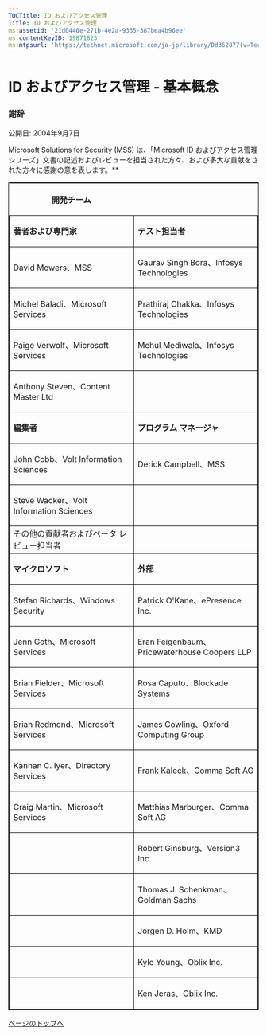 ```yaml
---
TOCTitle: ID およびアクセス管理
Title: ID およびアクセス管理
ms:assetid: '21d0440e-271b-4e2a-9335-387bea4b96ee'
ms:contentKeyID: 19871823
ms:mtpsurl: 'https://technet.microsoft.com/ja-jp/library/Dd362877(v=TechNet.10)'
---
```


ID およびアクセス管理 ‐ 基本概念
================================

### 謝辞

公開日: 2004年9月7日

Microsoft Solutions for Security (MSS) は、「Microsoft ID およびアクセス管理シリーズ」文書の記述およびレビューを担当された方々、および多大な貢献をされた方々に感謝の意を表します。**

<p> </p>
<table style="border:1px solid black;">
<colgroup>
<col width="50%" />
<col width="50%" />
</colgroup>
<thead>
<tr class="header">
<th><p>開発チーム</p></th>
<th><p> </p></th>
</tr>
</thead>
<tbody>
<tr class="odd">
<td style="border:1px solid black;"><p><strong>著者および専門家</strong></p></td>
<td style="border:1px solid black;"><p><strong>テスト担当者</strong></p></td>
</tr>  
<tr class="even">
<td style="border:1px solid black;"><p>David Mowers、MSS</p></td>
<td style="border:1px solid black;"><p>Gaurav Singh Bora、Infosys Technologies</p></td>
</tr>  
<tr class="odd">
<td style="border:1px solid black;"><p>Michel Baladi、Microsoft Services</p></td>
<td style="border:1px solid black;"><p>Prathiraj Chakka、Infosys Technologies</p></td>
</tr>  
<tr class="even">
<td style="border:1px solid black;"><p>Paige Verwolf、Microsoft Services</p></td>
<td style="border:1px solid black;"><p>Mehul Mediwala、Infosys Technologies</p></td>
</tr>  
<tr class="odd">
<td style="border:1px solid black;"><p>Anthony Steven、Content Master Ltd</p></td>
<td style="border:1px solid black;"><p> </p></td>
</tr>  
<tr class="even">
<td style="border:1px solid black;"><p><strong>編集者</strong></p></td>
<td style="border:1px solid black;"><p><strong>プログラム マネージャ</strong></p></td>
</tr>  
<tr class="odd">
<td style="border:1px solid black;"><p>John Cobb、Volt Information Sciences</p></td>
<td style="border:1px solid black;"><p>Derick Campbell、MSS</p></td>
</tr>  
<tr class="even">
<td style="border:1px solid black;"><p>Steve Wacker、Volt Information Sciences</p></td>
<td style="border:1px solid black;"><p> </p></td>
</tr>  
<tr class="odd">
<td style="border:1px solid black;">その他の貢献者およびベータ レビュー担当者</td>
<td style="border:1px solid black;"></td>
</tr>  
<tr class="even">
<td style="border:1px solid black;"><p><strong>マイクロソフト</strong></p></td>
<td style="border:1px solid black;"><p><strong>外部</strong></p></td>
</tr>  
<tr class="odd">
<td style="border:1px solid black;"><p>Stefan Richards、Windows Security</p></td>
<td style="border:1px solid black;"><p>Patrick O'Kane、ePresence Inc.</p></td>
</tr>  
<tr class="even">
<td style="border:1px solid black;"><p>Jenn Goth、Microsoft Services</p></td>
<td style="border:1px solid black;"><p>Eran Feigenbaum、Pricewaterhouse Coopers LLP</p></td>
</tr>  
<tr class="odd">
<td style="border:1px solid black;"><p>Brian Fielder、Microsoft Services</p></td>
<td style="border:1px solid black;"><p>Rosa Caputo、Blockade Systems</p></td>
</tr>  
<tr class="even">
<td style="border:1px solid black;"><p>Brian Redmond、Microsoft Services</p></td>
<td style="border:1px solid black;"><p>James Cowling、Oxford Computing Group</p></td>
</tr>  
<tr class="odd">
<td style="border:1px solid black;"><p>Kannan C. Iyer、Directory Services</p></td>
<td style="border:1px solid black;"><p>Frank Kaleck、Comma Soft AG</p></td>
</tr>  
<tr class="even">
<td style="border:1px solid black;"><p>Craig Martin、Microsoft Services</p></td>
<td style="border:1px solid black;"><p>Matthias Marburger、Comma Soft AG</p></td>
</tr>  
<tr class="odd">
<td style="border:1px solid black;"><p> </p></td>
<td style="border:1px solid black;"><p>Robert Ginsburg、Version3 Inc.</p></td>
</tr>  
<tr class="even">
<td style="border:1px solid black;"><p> </p></td>
<td style="border:1px solid black;"><p>Thomas J. Schenkman、Goldman Sachs</p></td>
</tr>  
<tr class="odd">
<td style="border:1px solid black;"><p> </p></td>
<td style="border:1px solid black;"><p>Jorgen D. Holm、KMD</p></td>
</tr>  
<tr class="even">
<td style="border:1px solid black;"><p> </p></td>
<td style="border:1px solid black;"><p>Kyle Young、Oblix Inc.</p></td>
</tr>  
<tr class="odd">
<td style="border:1px solid black;"><p> </p></td>
<td style="border:1px solid black;"><p>Ken Jeras、Oblix Inc.</p></td>
</tr>  
</tbody>  
</table>
  
[](#mainsection)[ページのトップへ](#mainsection)
